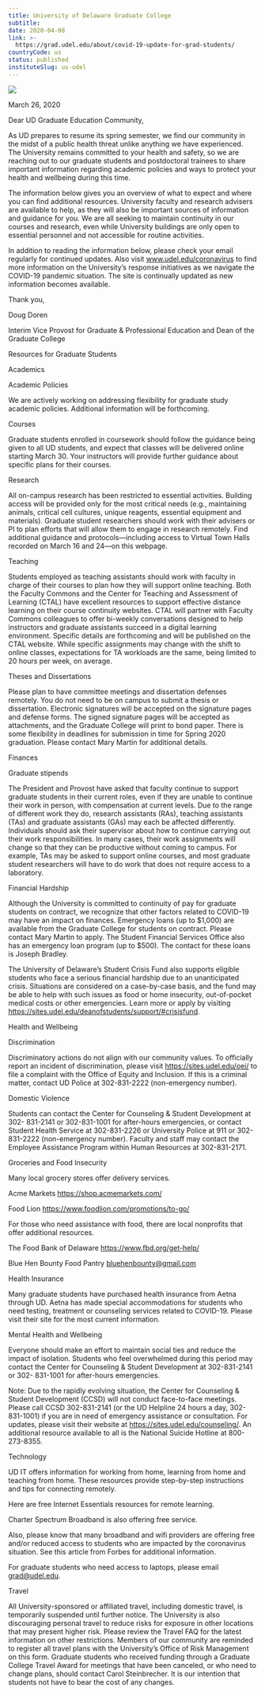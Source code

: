 ```yaml
---
title: University of Delaware Graduate College
subtitle: 
date: 2020-04-08
link: >-
  https://grad.udel.edu/about/covid-19-update-for-grad-students/
countryCode: us
status: published
instituteSlug: us-udel
---
```

![](https://grad.udel.edu/wp-content/uploads/2018/09/cropped-siteicon-1-32x32.png)

March 26, 2020

Dear UD Graduate Education Community,

As UD prepares to resume its spring semester, we find our community in the midst of a public health threat unlike anything we have experienced. The University remains committed to your health and safety, so we are reaching out to our graduate students and postdoctoral trainees to share important information regarding academic policies and ways to protect your health and wellbeing during this time.

The information below gives you an overview of what to expect and where you can find additional resources. University faculty and research advisers are available to help, as they will also be important sources of information and guidance for you. We are all seeking to maintain continuity in our courses and research, even while University buildings are only open to essential personnel and not accessible for routine activities.

In addition to reading the information below, please check your email regularly for continued updates. Also visit www.udel.edu/coronavirus to find more information on the University’s response initiatives as we navigate the COVID-19 pandemic situation. The site is continually updated as new information becomes available.

Thank you,

Doug Doren

Interim Vice Provost for Graduate & Professional Education and Dean of the Graduate College

Resources for Graduate Students

Academics

Academic Policies

We are actively working on addressing flexibility for graduate study academic policies. Additional information will be forthcoming.

Courses

Graduate students enrolled in coursework should follow the guidance being given to all UD students, and expect that classes will be delivered online starting March 30. Your instructors will provide further guidance about specific plans for their courses.

Research

All on-campus research has been restricted to essential activities. Building access will be provided only for the most critical needs (e.g., maintaining animals, critical cell cultures, unique reagents, essential equipment and materials). Graduate student researchers should work with their advisers or PI to plan efforts that will allow them to engage in research remotely. Find additional guidance and protocols—including access to Virtual Town Halls recorded on March 16 and 24—on this webpage.

Teaching

Students employed as teaching assistants should work with faculty in charge of their courses to plan how they will support online teaching. Both the Faculty Commons and the Center for Teaching and Assessment of Learning (CTAL) have excellent resources to support effective distance learning on their course continuity websites. CTAL will partner with Faculty Commons colleagues to offer bi-weekly conversations designed to help instructors and graduate assistants succeed in a digital learning environment. Specific details are forthcoming and will be published on the CTAL website. While specific assignments may change with the shift to online classes, expectations for TA workloads are the same, being limited to 20 hours per week, on average.

Theses and Dissertations

Please plan to have committee meetings and dissertation defenses remotely. You do not need to be on campus to submit a thesis or dissertation. Electronic signatures will be accepted on the signature pages and defense forms. The signed signature pages will be accepted as attachments, and the Graduate College will print to bond paper. There is some flexibility in deadlines for submission in time for Spring 2020 graduation. Please contact Mary Martin for additional details.

Finances

Graduate stipends

The President and Provost have asked that faculty continue to support graduate students in their current roles, even if they are unable to continue their work in person, with compensation at current levels. Due to the range of different work they do, research assistants (RAs), teaching assistants (TAs) and graduate assistants (GAs) may each be affected differently. Individuals should ask their supervisor about how to continue carrying out their work responsibilities. In many cases, their work assignments will change so that they can be productive without coming to campus. For example, TAs may be asked to support online courses, and most graduate student researchers will have to do work that does not require access to a laboratory.

Financial Hardship

Although the University is committed to continuity of pay for graduate students on contract, we recognize that other factors related to COVID-19 may have an impact on finances. Emergency loans (up to $1,000) are available from the Graduate College for students on contract. Please contact Mary Martin to apply. The Student Financial Services Office also has an emergency loan program (up to $500). The contact for these loans is Joseph Bradley.

The University of Delaware’s Student Crisis Fund also supports eligible students who face a serious financial hardship due to an unanticipated crisis. Situations are considered on a case-by-case basis, and the fund may be able to help with such issues as food or home insecurity, out-of-pocket medical costs or other emergencies. Learn more or apply by visiting https://sites.udel.edu/deanofstudents/support/#crisisfund.

Health and Wellbeing

Discrimination

Discriminatory actions do not align with our community values. To officially report an incident of discrimination, please visit https://sites.udel.edu/oei/ to file a complaint with the Office of Equity and Inclusion. If this is a criminal matter, contact UD Police at 302-831-2222 (non-emergency number).

Domestic Violence

Students can contact the Center for Counseling & Student Development at 302- 831-2141 or 302-831-1001 for after-hours emergencies, or contact Student Health Service at 302-831-2226 or University Police at 911 or 302-831-2222 (non-emergency number). Faculty and staff may contact the Employee Assistance Program within Human Resources at 302-831-2171.

Groceries and Food Insecurity

Many local grocery stores offer delivery services.

Acme Markets https://shop.acmemarkets.com/

Food Lion https://www.foodlion.com/promotions/to-go/

For those who need assistance with food, there are local nonprofits that offer additional resources.

The Food Bank of Delaware https://www.fbd.org/get-help/

Blue Hen Bounty Food Pantry bluehenbounty@gmail.com

Health Insurance

Many graduate students have purchased health insurance from Aetna through UD. Aetna has made special accommodations for students who need testing, treatment or counseling services related to COVID-19. Please visit their site for the most current information.

Mental Health and Wellbeing

Everyone should make an effort to maintain social ties and reduce the impact of isolation. Students who feel overwhelmed during this period may contact the Center for Counseling & Student Development at 302-831-2141 or 302- 831-1001 for after-hours emergencies.

Note: Due to the rapidly evolving situation, the Center for Counseling & Student Development (CCSD) will not conduct face-to-face meetings. Please call CCSD 302-831-2141 (or the UD Helpline 24 hours a day, 302-831-1001) if you are in need of emergency assistance or consultation. For updates, please visit their website at https://sites.udel.edu/counseling/. An additional resource available to all is the National Suicide Hotline at 800-273-8355.

Technology

UD IT offers information for working from home, learning from home and teaching from home. These resources provide step-by-step instructions and tips for connecting remotely.

Here are free Internet Essentials resources for remote learning.

Charter Spectrum Broadband is also offering free service.

Also, please know that many broadband and wifi providers are offering free and/or reduced access to students who are impacted by the coronavirus situation. See this article from Forbes for additional information.

For graduate students who need access to laptops, please email grad@udel.edu.

Travel

All University-sponsored or affiliated travel, including domestic travel, is temporarily suspended until further notice. The University is also discouraging personal travel to reduce risks for exposure in other locations that may present higher risk. Please review the Travel FAQ for the latest information on other restrictions. Members of our community are reminded to register all travel plans with the University’s Office of Risk Management on this form. Graduate students who received funding through a Graduate College Travel Award for meetings that have been canceled, or who need to change plans, should contact Carol Steinbrecher. It is our intention that students not have to bear the cost of any changes.

